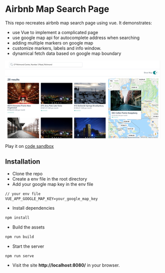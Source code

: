 # Airbnb Map Search Page

This repo recreates airbnb map search page using vue. It demonstrates:

* use Vue to implement a complicated page
* use google map api for autocomplete address when searching
* adding multiple markers on google map
* customize markers, labels and info window.
* dynamical fetch data based on google map boundary

![Demo](./demo.png "demo")

Play it on [code sandbox](https://ry30v3x0lo.codesandbox.io/)

## Installation

* Clone the repo
* Create a env file in the root directory
* Add your google map key in the env file

```env
// your env file
VUE_APP_GOOGLE_MAP_KEY=your_google_map_key
```

* Install dependencies

```bash
npm install
```

* Build the assets

```bash
npm run build
```

* Start the server

```bash
npm run serve
```

* Visit the site __http://localhost:8080/__ in your browser.
